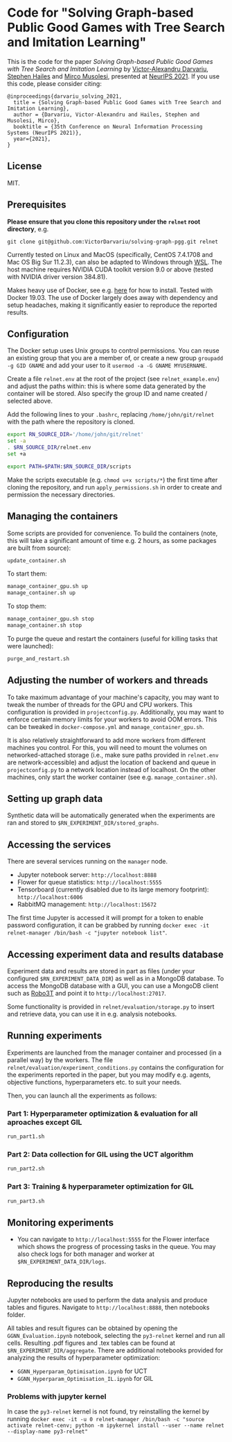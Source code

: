 # Code for "Solving Graph-based Public Good Games with Tree Search and Imitation Learning"

This is the code for the paper _Solving Graph-based Public Good Games with Tree Search and Imitation Learning_ by [Victor-Alexandru Darvariu](https://victor.darvariu.me), [Stephen Hailes](http://www.cs.ucl.ac.uk/drupalpeople/S.Hailes.html) and [Mirco Musolesi](https://mircomusolesi.org), presented at [NeurIPS 2021](https://neurips.cc/Conferences/2021/). If you use this code, please consider citing:

```
@inproceedings{darvariu_solving_2021,
  title = {Solving Graph-based Public Good Games with Tree Search and Imitation Learning},
  author = {Darvariu, Victor-Alexandru and Hailes, Stephen and Musolesi, Mirco},
  booktitle = {35th Conference on Neural Information Processing Systems (NeurIPS 2021)},
  year={2021},
}
```

## License
MIT.

## Prerequisites
**Please ensure that you clone this repository under the `relnet` root directory**, e.g. 
```
git clone git@github.com:VictorDarvariu/solving-graph-pgg.git relnet
````

Currently tested on Linux and MacOS (specifically, CentOS 7.4.1708 and Mac OS Big Sur 11.2.3), can also be adapted to Windows through [WSL](https://docs.microsoft.com/en-us/windows/wsl/about). The host machine requires NVIDIA CUDA toolkit version 9.0 or above (tested with NVIDIA driver version 384.81).

Makes heavy use of Docker, see e.g. [here](https://docs.docker.com/engine/install) for how to install. Tested with Docker 19.03. The use of Docker largely does away with dependency and setup headaches, making it significantly easier to reproduce the reported results.

## Configuration
The Docker setup uses Unix groups to control permissions. You can reuse an existing group that you are a member of, or create a new group `groupadd -g GID GNAME` and add your user to it `usermod -a -G GNAME MYUSERNAME`. 

Create a file `relnet.env` at the root of the project (see `relnet_example.env`) and adjust the paths within: this is where some data generated by the container will be stored. Also specify the group ID and name created / selected above.

Add the following lines to your `.bashrc`, replacing `/home/john/git/relnet` with the path where the repository is cloned. 

```bash
export RN_SOURCE_DIR='/home/john/git/relnet'
set -a
. $RN_SOURCE_DIR/relnet.env
set +a

export PATH=$PATH:$RN_SOURCE_DIR/scripts
```

Make the scripts executable (e.g. `chmod u+x scripts/*`) the first time after cloning the repository, and run `apply_permissions.sh` in order to create and permission the necessary directories.

## Managing the containers
Some scripts are provided for convenience. To build the containers (note, this will take a significant amount of time e.g. 2 hours, as some packages are built from source):
```bash
update_container.sh
```
To start them:
```bash
manage_container_gpu.sh up
manage_container.sh up
```
To stop them:
```bash
manage_container_gpu.sh stop
manage_container.sh stop
```
To purge the queue and restart the containers (useful for killing tasks that were launched):
```bash
purge_and_restart.sh
```

## Adjusting the number of workers and threads
To take maximum advantage of your machine's capacity, you may want to tweak the number of threads for the GPU and CPU workers. This configuration is provided in `projectconfig.py`.
Additionally, you may want to enforce certain memory limits for your workers to avoid OOM errors. This can be tweaked in `docker-compose.yml` and `manage_container_gpu.sh`.

It is also relatively straightforward to add more workers from different machines you control. For this, you will need to mount the volumes on networked-attached storage (i.e., make sure paths provided in `relnet.env` are network-accessible) and adjust the location of backend and queue in `projectconfig.py` to a network location instead of localhost. On the other machines, only start the worker container (see e.g. `manage_container.sh`).  

## Setting up graph data

Synthetic data will be automatically generated when the experiments are ran and stored to `$RN_EXPERIMENT_DIR/stored_graphs`.

## Accessing the services
There are several services running on the `manager` node.
- Jupyter notebook server: `http://localhost:8888`
- Flower for queue statistics: `http://localhost:5555`
- Tensorboard (currently disabled due to its large memory footprint): `http://localhost:6006`
- RabbitMQ management: `http://localhost:15672`

The first time Jupyter is accessed it will prompt for a token to enable password configuration, it can be grabbed by running `docker exec -it relnet-manager /bin/bash -c "jupyter notebook list"`.

## Accessing experiment data and results database
Experiment data and results are stored in part as files (under your configured `$RN_EXPERIMENT_DATA_DIR`) as well as in a MongoDB database.
To access the MongoDB database with a GUI, you can use a MongoDB client such as [Robo3T](https://robomongo.org/download) and point it to `http://localhost:27017`.

Some functionality is provided in `relnet/evaluation/storage.py` to insert and retrieve data, you can use it in e.g. analysis notebooks.

## Running experiments
Experiments are launched from the manager container and processed (in a parallel way) by the workers.
The file `relnet/evaluation/experiment_conditions.py` contains the configuration for the experiments reported in the paper, but you may modify e.g. agents, objective functions, hyperparameters etc. to suit your needs.

Then, you can launch all the experiments as follows:

### Part 1: Hyperparameter optimization & evaluation for all aproaches except GIL

```bash
run_part1.sh
```

### Part 2: Data collection for GIL using the UCT algorithm

```bash
run_part2.sh
```

### Part 3: Training & hyperparameter optimization for GIL
```bash
run_part3.sh
```

## Monitoring experiments

- You can navigate to `http://localhost:5555` for the Flower interface which shows the progress of processing tasks in the queue. You may also check logs for both manager and worker at `$RN_EXPERIMENT_DATA_DIR/logs`.

## Reproducing the results

Jupyter notebooks are used to perform the data analysis and produce tables and figures. Navigate to `http://localhost:8888`, then notebooks folder.

All tables and result figures can be obtained by opening the `GGNN_Evaluation.ipynb` notebook, selecting the `py3-relnet` kernel and run all cells. Resulting .pdf figures and .tex tables can be found at `$RN_EXPERIMENT_DIR/aggregate`.
There are additional notebooks provided for analyzing the results of hyperparameter optimization:
- `GGNN_Hyperparam_Optimisation.ipynb` for UCT
- `GGNN_Hyperparam_Optimisation_IL.ipynb` for GIL
 
 
### Problems with jupyter kernel
In case the `py3-relnet` kernel is not found, try reinstalling the kernel by running `docker exec -it -u 0 relnet-manager /bin/bash -c "source activate relnet-cenv; python -m ipykernel install --user --name relnet --display-name py3-relnet"`
